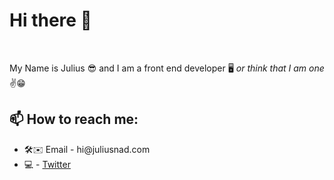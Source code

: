 <h1><b>Hi there 👋</b></h1>
<br>
<p>My Name is Julius 😎 and I am a front end developer 🖥 <em>or think that I am one</em> ✌️😁</p>
<h2>📫 How to reach me:</h2>
<ul>
  <li>🛠✉️ Email - hi@juliusnad.com</li>
  <li>💻 - <a href="https://twitter.com/mrjuliussss" target="_blank">Twitter</a></li>
</ul>

<!--
**juliusnad/juliusnad** is a ✨ _special_ ✨ repository because its `README.md` (this file) appears on your GitHub profile.

Here are some ideas to get you started:

- 🔭 I’m currently working on ...
- 🌱 I’m currently learning ...
- 👯 I’m looking to collaborate on ...
- 🤔 I’m looking for help with ...
- 💬 Ask me about ...
- 📫 How to reach me: hi@juliusnad.com
- 😄 Pronouns: ...
- ⚡ Fun fact: ...
-->
